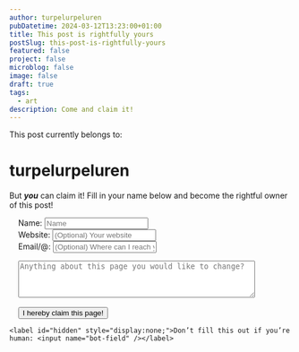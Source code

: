 ```yaml
---
author: turpelurpeluren
pubDatetime: 2024-03-12T13:23:00+01:00
title: This post is rightfully yours
postSlug: this-post-is-rightfully-yours
featured: false
project: false
microblog: false
image: false
draft: true
tags:
  - art
description: Come and claim it!
---
```

This post currently belongs to:
# turpelurpeluren

But ***you*** can claim it! Fill in your name below and become the rightful owner of this post!

<form class="contactFormBox"
    name="contact"
    netlify-honeypot="bot-field"
    >
    <label><p style="display: inline;">Name: </p><input type="text" name="name" id="name" placeholder="Name"></label><br>
    <label><p style="display: inline;">Website: </p><input type="text" name="website" id="website" placeholder="(Optional) Your website"></label><br>
    <label><p style="display: inline;">Email/@: </p><input type="text" name="email" id="email" placeholder="(Optional) Where can I reach you?"></label>

    <textarea rows="4" cols="50" id="question" name="message" 
placeholder="Anything about this page you would like to change?"></textarea>

    <flexbox id="bottom"><button type="submit" id="send">I hereby claim this page!</button></flexbox>

    <label id="hidden" style="display:none;">Don’t fill this out if you’re human: <input name="bot-field" /></label>
 </form>



<script>
    (function () {
    'use strict';
    // Send to discord webhook
    
    document.getElementById('send').onclick = function() {
        const question = document.getElementById("question") as HTMLTextAreaElement;
        const nameInput = document.getElementById("name") as HTMLInputElement;
        const webInput = document.getElementById("website") as HTMLInputElement;
        const emailInput = document.getElementById("email") as HTMLInputElement;
        
        var request = new XMLHttpRequest();
        request.open("POST", "https://discordapp.com/api/webhooks/1039221226712875170/COYPEqaVrlKTWCnqrjCPjyea9nlrHi-wdBpvLwXW4VyswzOeNogUbkkVoCuSEu2MdMKK");
        request.setRequestHeader('Content-type', 'application/json');

        // the below variables combine a label (text) + the textarea value + a newline (\n)
        // add up to 2,000 characters (Discord's character limit)
        var name = nameInput.value;
        var web = 'Mail: ' + emailInput.value + "\n";
        var email = 'Website: ' + webInput.value + "\n";
        var message = 'Message: ' + question.value;

        // you have to combine both into one single variable before you can pass it to discord
        var date = new Date();
        var f_date = date.toLocaleDateString('sv-SE');
        var username = name + " " + f_date;
        var msg = email + web + message;

        // play with it a bit until you get a feel for how you want the incoming messages to look!
        var params = {
        // you can set the username to anything you want
            username: username,
            content: msg,
        }

        request.send(JSON.stringify(params));
        // below gives your user some helpful feedback letting them know their message has been sent
        //alert('Thanks, your message has been sent.'); //Handled in netlify AJAX instead
    }